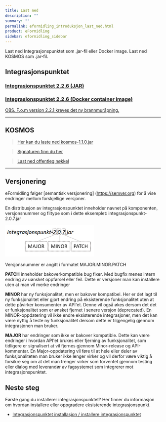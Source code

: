 ```yaml
---
title: Last ned
description: ""
summary: ""
permalink: eformidling_introduksjon_last_ned.html
product: eFormidling
sidebar: eformidling_sidebar
---
```


Last ned Integrasjonspunktet som .jar-fil eller Docker image. Last ned KOSMOS som .jar-fil. 

## Integrasjonspunktet

### [Integrasjonspunktet 2.2.6 (JAR)](https://repo1.maven.org/maven2/no/difi/meldingsutveksling/integrasjonspunkt/2.2.6/integrasjonspunkt-2.2.6.jar)

### [Integrasjonspunktet 2.2.6 (Docker container image) ](https://hub.docker.com/layers/digdir/integrasjonspunkt/2.2.6/images/sha256-2b462e7d699b2dfbc0495e58c2dc54cb289d641611ae8f48240620594e769153?context=explore)


[OBS. F.o.m versjon 2.2.1 kreves det ny brannmuråpning.](https://docs.digdir.no/eformidling_forutsetninger.html#brannmur%C3%A5pninger-i-produksjon)


---

## KOSMOS

> [Her kan du laste ned kosmos-1.1.0.jar ](https://repo1.maven.org/maven2/no/difi/move/kosmos/1.1.0/kosmos-1.1.0.jar)

> [Signaturen finn du her](https://repo1.maven.org/maven2/no/difi/move/kosmos/1.1.0/kosmos-1.1.0.jar.asc)

> [Last ned offentleg nøkkel](/resources/eformidling/public_keys/eformidling-key.asc)

---

## Versjonering 

eFormidling følger [semantisk versjonering] (https://semver.org) for å vise endringer mellom forskjellige versjoner. 


En distribusjon av integrasjonspunktet inneholder navnet på komponenten, versjonsnummer og filtype som i dette eksemplet:
integrasjonspunkt-2.0.7.jar

![versjonsnummerbild](/images/eformidling/ipversjon.PNG)


Versjonsnummer er angitt i formatet MAJOR.MINOR.PATCH

**PATCH** inneholder bakoverkompatible bug fixer. Med bugfix menes intern endring av uønsket oppførsel eller feil. Dette er versjoner man kan installere uten at man vil merke endringer 

**MINOR** har ny funksjonalitet, men er bakover kompatibel. Her er det lagt til ny funksjonalitet eller gjort endring på eksisterende funksjonalitet uten at dette påvirker konsumenter av API'et. Denne vil også økes dersom det det er funksjonalitet som er ønsket fjernet i senere versjon (deprecated). En MINOR-oppdatering vil ikke endre eksisterende integrasjoner, men det kan være nyttig å teste ny funksjonalitet dersom dette er tilgjengelig gjennom integrasjonen man bruker.

**MAJOR** har endringer som ikke er bakover kompatible.  Dette kan være endringer i hvordan API'et brukes eller fjerning av funksjonalitet, som tidligere er signalisert at vil fjernes gjennom Minor-release og API-kommentar. En Major-oppdatering vil føre til at hele eller deler av funksjonaliteten man bruker ikke lenger virker og vil derfor være viktig å forsikre seg om at det man trenger virker som forventet gjennom testing eller dialog med leverandør av fagsystemet som integrerer mot integrasjonspunktet.

## Neste steg

Første gang du installerer integrasjonspunktet? Her finner du informasjon om hvordan installere eller oppgradere eksisterende integrasjonspunkt.

- [Integrasjonspunktet installasjon / installere integrasjonspunktet](eformidling_drift_installasjon.html#installasjon-av-integrasjonspunktet)
